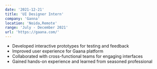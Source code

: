 ```yaml
---
date: '2021-12-21'
title: 'UI Designer Intern'
company: 'Ganna'
location: 'Noida,Remote'
range: 'July - December 2021'
url: 'https://gaana.com/'
---
```


- Developed interactive prototypes for testing and feedback
- Improved user experience for Gaana platform
- Collaborated with cross-functional teams for engaging interfaces
- Gained hands-on experience and learned from seasoned professional
